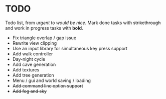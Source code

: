 # TODO
Todo list, from *urgent* to *would be nice*. Mark done tasks with ~~strikethrough~~
and work in progress tasks with **bold**.

- Fix triangle overlap / gap issue
- Rewrite view clipping
- Use an input library for simultaneous key press support
- Add walk controller
- Day-night cycle
- Add cave generation
- Add textures
- Add tree generation
- Menu / gui and world saving / loading
- ~~Add command line option support~~
- ~~Add fog and sky~~
